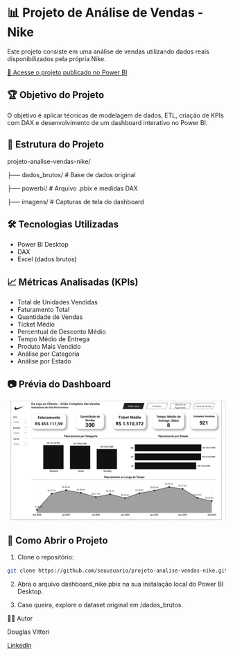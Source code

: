 # 📊 Projeto de Análise de Vendas - Nike

Este projeto consiste em uma análise de vendas utilizando dados reais disponibilizados pela própria Nike.  

[🔗 Acesse o projeto publicado no Power BI](https://app.powerbi.com/view?r=eyJrIjoiYTMyOGUyYjYtNjkwZi00NDZjLWI5MWMtODg1ZmViM2Y0YmRhIiwidCI6ImUyYmViMmFiLTliZjctNDYyZC1hZDMxLWE3NjJkMmNkZGVhNiJ9)

## 🏆 Objetivo do Projeto

O objetivo é aplicar técnicas de modelagem de dados, ETL, criação de KPIs com DAX e desenvolvimento de um dashboard interativo no Power BI.

## 📂 Estrutura do Projeto

projeto-analise-vendas-nike/

├── dados_brutos/ # Base de dados original 

├── powerbi/ # Arquivo .pbix e medidas DAX

├── imagens/ # Capturas de tela do dashboard

## 🛠️ Tecnologias Utilizadas

- Power BI Desktop
- DAX
- Excel (dados brutos)

## 📈 Métricas Analisadas (KPIs)

- Total de Unidades Vendidas
- Faturamento Total
- Quantidade de Vendas
- Ticket Médio
- Percentual de Desconto Médio
- Tempo Médio de Entrega
- Produto Mais Vendido
- Análise por Categoria
- Análise por Estado

## 📷 Prévia do Dashboard

![Dashboard](imagens/visao_geral.jpg)

## 🚀 Como Abrir o Projeto

1. Clone o repositório:
```bash
git clone https://github.com/seuusuario/projeto-analise-vendas-nike.git
```
2. Abra o arquivo dashboard_nike.pbix na sua instalação local do Power BI Desktop.

3. Caso queira, explore o dataset original em /dados_brutos.

👨‍💻 Autor

Douglas Vittori

[LinkedIn](https://www.linkedin.com/in/douglasvittori)
